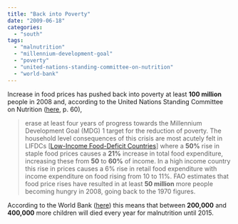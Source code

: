 ```yaml
---
title: "Back into Poverty"
date: "2009-06-18"
categories: 
  - "south"
tags: 
  - "malnutrition"
  - "millennium-development-goal"
  - "poverty"
  - "united-nations-standing-committee-on-nutrition"
  - "world-bank"
---
```


Increase in food prices has pushed back into poverty at least **100 million** people in 2008 and, according to the United Nations Standing Committee on Nutrition ([here](http://www.unscn.org/Publications/SCNNews/scnnews37.pdf), p. 60),

> erase at least four years of progress towards the Millennium Development Goal (MDG) 1 target for the reduction of poverty. The household level consequences of this crisis are most acutely felt in LIFDCs \[[Low-Income Food-Deficit Countries](http://www.fao.org/countryprofiles/lifdc.asp)\] where a **50%** rise in staple food prices causes a **21%** increase in total food expenditure, increasing these from **50** to **60%** of income. In a high income country this rise in prices causes a 6% rise in retail food expenditure with income expenditure on food rising from 10 to 11%. FAO estimates that food price rises have resulted in at least **50 million** more people becoming hungry in 2008, going back to the 1970 figures.

According to the World Bank ([here](http://www.economist.com/world/international/displaystory.cfm?story_id=13881048&fsrc=rss)) this means that between **200,000** and **400,000** more children will died every year for malnutrition until 2015.
